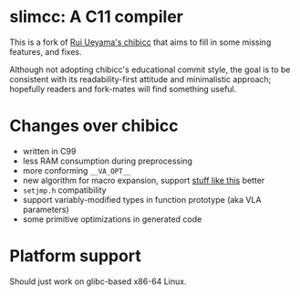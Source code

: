 # slimcc: A C11 compiler
This is a fork of [Rui Ueyama's chibicc](https://github.com/rui314/chibicc) that aims to fill in some missing features, and fixes. 

Although not adopting chibicc's educational commit style, the goal is to be consistent with its readability-first attitude and minimalistic approach; hopefully readers and fork-mates will find something useful.

# Changes over chibicc
 - written in C99
 - less RAM consumption during preprocessing
 - more conforming `__VA_OPT__`
 - new algorithm for macro expansion, support [stuff like this](https://stackoverflow.com/a/70342272) better
 - `setjmp.h` compatibility
 - support variably-modified types in function prototype (aka VLA parameters)
 - some primitive optimizations in generated code

# Platform support
Should just work on glibc-based x86-64 Linux.

